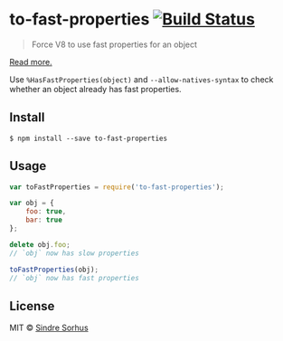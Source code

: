 # to-fast-properties [![Build Status](https://travis-ci.org/sindresorhus/to-fast-properties.svg?branch=master)](https://travis-ci.org/sindresorhus/to-fast-properties)

> Force V8 to use fast properties for an object

[Read more.](http://stackoverflow.com/questions/24987896/)

Use `%HasFastProperties(object)` and `--allow-natives-syntax` to check whether an object already has fast properties.


## Install

```
$ npm install --save to-fast-properties
```


## Usage

```js
var toFastProperties = require('to-fast-properties');

var obj = {
	foo: true,
	bar: true
};

delete obj.foo;
// `obj` now has slow properties

toFastProperties(obj);
// `obj` now has fast properties
```


## License

MIT © [Sindre Sorhus](http://sindresorhus.com)
